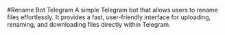 #Rename Bot Telegram
A simple Telegram bot that allows users to rename files effortlessly. It provides a fast, user-friendly interface for uploading, renaming, and downloading files directly within Telegram.
